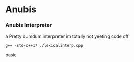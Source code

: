 # Anubis
### Anubis Interpreter
a Pretty dumdum interpreter im totally not yeeting code off

``` g++ -std=c++17 ./lexicalinterp.cpp ```

basic
